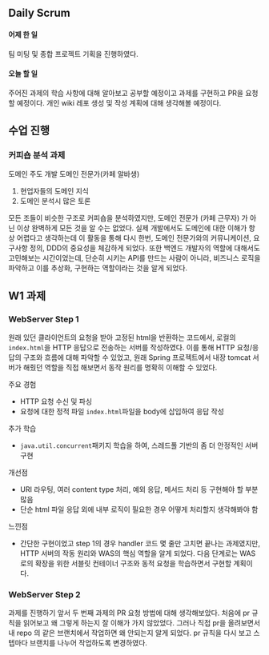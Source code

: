## Daily Scrum
#### 어제 한 일
팀 미팅 및 종합 프로젝트 기획을 진행하였다.
#### 오늘 할 일
주어진 과제의 학습 사항에 대해 알아보고 공부할 예정이고 과제를 구현하고 PR을 요청할 예정이다. 
개인 wiki 레포 생성 및 작성 계획에 대해 생각해볼 예정이다.

## 수업 진행
### 커피숍 분석 과제
도메인 주도 개발
도메인 전문가(카페 알바생)
1. 현업자들의 도메인 지식
2. 도메인 분석시 많은 토론

모든 조들이 비슷한 구조로 커피숍을 분석하였지만, 도메인 전문가 (카페 근무자) 가 아닌 이상 완벽하게 모든 것을 알 수는 없었다.
실제 개발에서도 도메인에 대한 이해가 항상 어렵다고 생각하는데 이 활동을 통해 다시 한번, 도메인 전문가와의 커뮤니케이션, 요구사항 정의, DDD의 중요성을 체감하게 되었다.
또한 백엔드 개발자의 역할에 대해서도 고민해보는 시간이었는데, 단순히 시키는 API를 만드는 사람이 아니라, 비즈니스 로직을 파악하고 이를 추상화, 구현하는 역할이라는 것을 알게 되었다.

## W1 과제
### WebServer Step 1
원래 있던 클라이언트의 요청을 받아 고정된 html을 반환하는 코드에서, 로컬의 `index.html`을 HTTP 응답으로 전송하는 서버를 작성하였다. 이를 통해 HTTP 요청/응답의 구조와 흐름에 대해 파악할 수 있었고, 원래 Spring 프로젝트에서 내장 tomcat 서버가 해줬던 역할을 직접 해보면서 동작 원리를 명확히 이해할 수 있었다.

주요 경험
- HTTP 요청 수신 및 파싱
- 요청에 대한 정적 파일 `index.html`파일을 body에 삽입하여 응답 작성

추가 학습
- `java.util.concurrent`패키지 학습을 하여, 스레드풀 기반의 좀 더 안정적인 서버 구현

개선점
- URI 라우팅, 여러 content type 처리, 예외 응답, 메서드 처리 등 구현해야 할 부분 많음
- 단순 html 파일 응답 외에 내부 로직이 필요한 경우 어떻게 처리할지 생각해봐야 함

느낀점
- 간단한 구현이었고 step 1의 경우 handler 코드 몇 줄만 고치면 끝나는 과제였지만, HTTP 서버의 작동 원리와 WAS의 핵심 역할을 알게 되었다. 다음 단계로는 WAS로의 확장을 위한 서블릿 컨테이너 구조와 동적 요청을 학습하면서 구현할 계획이다.

### WebServer Step 2
과제를 진행하기 앞서 두 번째 과제의 PR 요청 방법에 대해 생각해보았다.
처음에 pr 규칙을 읽어보고 왜 그렇게 하는지 잘 이해가 가지 않았었다.
그러나 직접 pr을 올려보면서 내 repo 의 같은 브랜치에서 작업하면 왜 안되는지 알게 되었다.
pr 규칙을 다시 보고 스텝마다 브랜치를 나누어 작업하도록 변경하였다.
